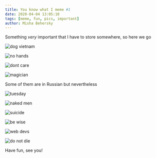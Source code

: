 ```yaml
---
title: You know what I meme #1
date: 2020-04-04 13:05:10
tags: [meme, fun, pics, important]
author: Misha Behersky
---
```


Something *very* important that I have to store somewhere, so here we go

![dog vietnam](/img/article/b827c6736eb63f5582eca87699208c66.jpg)

![no hands](/img/article/3c3990ff2a12371e8796060df344b927.png)

![dont care](/img/article/03bfe82b36773abb97ae3c328a93615d.jpg)

![magician](/img/article/91b1b3c9c0ac3c63a2b16937dc365c38.jpg)

Some of them are in Russian but nevertheless 

![tuesday](/img/article/3be93e6e5809303c8b5ed16e58a60b72)

![naked men](/img/article/8c533ce4a6df3309895b78003b5cc190.jpg)

![suicide](/img/article/ddd096be72e0395ebe531907af6e6318.jpg)

![be wise](/img/article/6eca5b8df156315f83bf7a4dddae3675.jpg)

![web devs](/img/article/898aade4c16f3229a37be1bb95349c49.jpg)

![do not die](/img/article/f0caaf98809c36278a3485f3f5ccb8a6.jpg)

Have fun, see you!